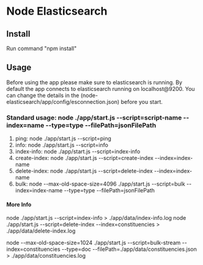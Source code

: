 # Node Elasticsearch


## Install 
Run command "npm install"


## Usage

Before using the app please make sure to elasticsearch is running. 
By default the app connects to elasticsearch running on localhost@9200. You can change the details in the (node-elasticsearch/app/config/esconnection.json) before you start.


### Standard usage: node ./app/start.js --script=script-name --index=name --type=type --filePath=jsonFilePath
  
  1. ping: node ./app/start.js --script=ping
  2. info: node ./app/start.js --script=info
  3. index-info: node ./app/start.js --script=index-info
  4. create-index: node ./app/start.js --script=create-index --index=index-name
  5. delete-index: node ./app/start.js --script=delete-index --index=index-name
  6. bulk: node --max-old-space-size=4096 ./app/start.js --script=bulk --index=index-name --type=type --filePath=jsonFilePath


#### More Info
    
  node ./app/start.js --script=index-info  > ./app/data/index-info.log
  node ./app/start.js --script=delete-index --index=constituencies > ./app/data/delete-index.log

  node --max-old-space-size=1024 ./app/start.js --script=bulk-stream --index=constituencies --type=doc --filePath=./app/data/constituencies.json > ./app/data/constituencies.log
  
  
